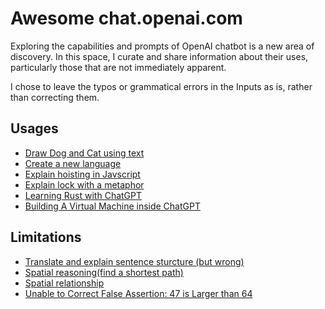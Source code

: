 # Awesome chat.openai.com

Exploring the capabilities and prompts of OpenAI chatbot is a new area of discovery. In this space, I curate and share information about their uses, particularly those that are not immediately apparent.

I chose to leave the typos or grammatical errors in the Inputs as is, rather than correcting them.

## Usages
- [Draw Dog and Cat using text](https://twitter.com/b_i_t_c_o_in/status/1601300083588624384?s=20&t=UPbrBjsrpW-GCUuVb_xtJA)
- [Create a new language](Usages/new-language.md)
- [Explain hoisting in Javscript](Usages/hoisting.md)
- [Explain lock with a metaphor](Usages/lock-metaphor.md)
- [Learning Rust with ChatGPT](https://simonwillison.net/2022/Dec/5/rust-chatgpt-copilot/)
- [Building A Virtual Machine inside ChatGPT](https://www.engraved.blog/building-a-virtual-machine-inside/)

## Limitations
- [Translate and explain sentence sturcture (but wrong)](https://twitter.com/onehandmove/status/1598194372058959875?s=20&t=UPbrBjsrpW-GCUuVb_xtJA)
- [Spatial reasoning(find a shortest path)](https://twitter.com/TomerUllman/status/1599767597653729280)
- [Spatial relationship](https://twitter.com/paulharter/status/1598304656236875781)
- [Unable to Correct False Assertion: 47 is Larger than 64](https://twitter.com/djstrouse/status/1605963129220841473)
